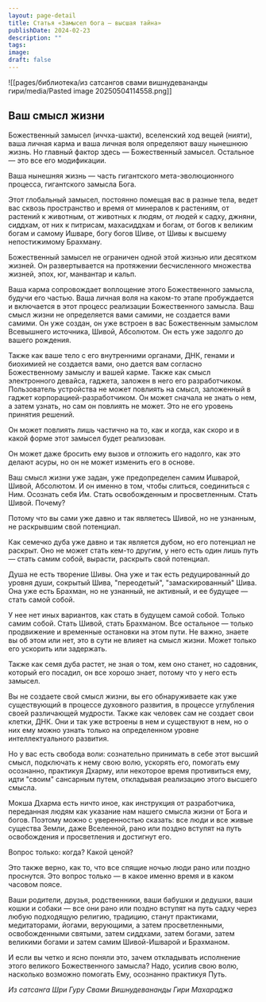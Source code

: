 ```yaml
---
layout: page-detail
title: Статья «Замысел бога – высшая тайна»
publishDate: 2024-02-23
description: ""
tags: 
image: 
draft: false
---
```

![[pages/библиотека/из сатсангов свами вишнудевананды гири/media/Pasted image 20250504114558.png]]
## Ваш смысл жизни 

 Божественный замысел (иччха-шакти), вселенский ход вещей (нияти), ваша личная карма и ваша личная воля определяют вашу нынешнюю жизнь. Но главный фактор здесь — Божественный замысел. Остальное — это все его модификации.

 Ваша нынешняя жизнь — часть гигантского мета-эволюционного процесса, гигантского замысла Бога.

 Этот глобальный замысел, постоянно помещая вас в разные тела, ведет вас сквозь пространство и время от минералов к растениям, от растений к животным, от животных к людям, от людей к садху, джняни, сиддхам, от них к питрисам, махасиддхам и богам, от богов к великим богам и самому Ишваре, богу богов Шиве, от Шивы к высшему непостижимому Брахману.

 Божественный замысел не ограничен одной этой жизнью или десятком жизней. Он развертывается на протяжении бесчисленного множества жизней, эпох, юг, манвантар и кальп.

 Ваша карма сопровождает воплощение этого Божественного замысла, будучи его частью. Ваша личная воля на каком-то этапе пробуждается и включается в этот процесс реализации Божественного замысла. Ваш смысл жизни не определяется вами самими, не создается вами самими. Он уже создан, он уже встроен в вас Божественным замыслом Всевышнего источника, Шивой, Абсолютом. Он есть уже задолго до вашего рождения.

 Также как ваше тело с его внутренними органами, ДНК, генами и биохимией не создается вами, оно дается вам согласно Божественному замыслу и вашей карме. Также как смысл электронного девайса, гаджета, заложен в него его разработчиком. Пользователь устройства не может повлиять на смысл, заложенный в гаджет корпорацией-разработчиком. Он может сначала не знать о нем, а затем узнать, но сам он повлиять не может. Это не его уровень принятия решений.

 Он может повлиять лишь частично на то, как и когда, как скоро и в какой форме этот замысел будет реализован.

 Он может даже бросить ему вызов и отложить его надолго, как это делают асуры, но он не может изменить его в основе.

 Ваш смысл жизни уже задан, уже предопределен самим Ишварой, Шивой, Абсолютом. И он именно в том, чтобы слиться, соединиться с Ним. Осознать себя Им. Стать освобожденным и просветленным. Стать Шивой. Почему?

 Потому что вы сами уже давно и так являетесь Шивой, но не узнанным, не раскрывшим свой потенциал.

 Как семечко дуба уже давно и так является дубом, но его потенциал не раскрыт. Оно не может стать кем-то другим, у него есть один лишь путь — стать самим собой, вырасти, раскрыть свой потенциал.

 Душа не есть творение Шивы. Она уже и так есть редуцированный до уровня души, сокрытый Шива, "переодетый", "замаскированный" Шива. Она уже есть Брахман, но не узнанный, не активный, и ее будущее — стать самой собой.

 У нее нет иных вариантов, как стать в будущем самой собой. Только самим собой. Стать Шивой, стать Брахманом. Все остальное — только продвижение и временные остановки на этом пути. Не важно, знаете вы об этом или нет, это в сути не влияет на смысл жизни. Может только его ускорить или задержать.

 Также как семя дуба растет, не зная о том, кем оно станет, но садовник, который его посадил, он все хорошо знает, потому что у него есть замысел.

 Вы не создаете свой смысл жизни, вы его обнаруживаете как уже существующий в процессе духовного развития, в процессе углубления своей различающей мудрости. Также как человек сам не создает свои клетки, ДНК. Они и так уже встроены в нем и существуют в нем, но о них ему можно узнать только на определенном уровне интеллектуального развития.

 Но у вас есть свобода воли: сознательно принимать в себе этот высший смысл, подключать к нему свою волю, ускорять его, помогать ему осознанно, практикуя Дхарму, или некоторое время противиться ему, идти "своим" сансарным путем, откладывая реализацию этого высшего смысла.

 Мокша Дхарма есть ничто иное, как инструкция от разработчика, переданная людям как указание нам нашего смысла жизни от Бога и богов. Поэтому можно с уверенностью сказать: все люди и все живые существа Земли, даже Вселенной, рано или поздно вступят на путь освобождения и просветления и достигнут его.

 Вопрос только: когда? Какой ценой?

 Это также верно, как то, что все спящие ночью люди рано или поздно проснутся. Это вопрос только — в какое именно время и в каком часовом поясе.

 Ваши родители, друзья, родственники, ваши бабушки и дедушки, ваши кошки и собаки — все они рано или поздно вступят на путь садху через любую подходящую религию, традицию, станут практиками, медитаторами, йогами, верующими, а затем просветленными, освобожденными святыми, затем сиддхами, затем богами, затем великими богами и затем самим Шивой-Ишварой и Брахманом.

 И если вы четко и ясно поняли это, зачем откладывать исполнение этого великого Божественного замысла? Надо, усилив свою волю, насколько возможно помогать Ему, осознанно практикуя Путь.

*Из сатсанга Шри Гуру Свами Вишнудевананды Гири Махараджа*